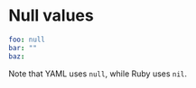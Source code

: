 # Null values

```yaml
foo: null
bar: ""
baz:
```

Note that YAML uses `null`, while Ruby uses `nil`.
